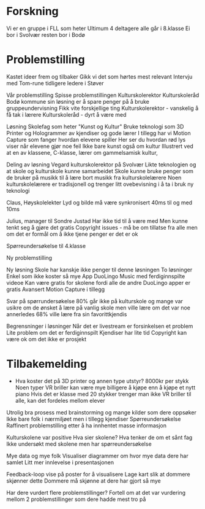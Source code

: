# Forskning

Vi er en gruppe i FLL som heter Ultimum
4 deltagere alle går i 8.klasse
Ei bor i Svolvær resten bor i Bodø

# Problemstilling
Kastet ideer frem og tilbaker
Gikk vi det som hørtes mest relevant
Intervju med Tom-rune tidligere ledere i Støver 

Vår problemstilling
Spisse problemstillingen
Kulturskolerektor
Kulturskoleråd
Bodø kommune sin løsning er å spare penger på å bruke gruppeundervisning
Fikk vite forskjellige ting
Kulturskolerektor - vanskelig å få tak i lærere
Kulturskoleråd - dyrt å være med

Løsning
Skolefag som heter "Kunst og Kultur"
Bruke teknologi som 3D Printer og Hologrammer av kjendiser og gode lærer
I tillegg har vi Motion Capture som fanger hvordan elevene spiller
Her ser du hvordan rød lys viser når elevene gjør noe feil
Ikke bare kunst også om kultur
Illustrert ved at en av klassene, C-klasse, lærer om gammelsamisk kultur, 

Deling av løsning
Vegard kulturskolerektor på Svolvær
Likte teknologien og at skole og kulturskole kunne samarbeidet
Skole kunne bruke penger som de bruker på musikk til å lære bort musikk fra kulturskolelærere
Noen kulturskolelærere er tradisjonell og trenger litt ovebevisning i å ta i bruk ny teknologi

Claus, Høyskolelekter
Lyd og bilde må være synkronisert 40ms til og med 10ms

Julius, manager til Sondre Justad
Har ikke tid til å være med
Men kunne tenkt seg å gjøre det gratis
Copyright issues - må be om tillatse fra alle men om det er formål om å ikke tjene penger er det er ok

Spørreundersøkelse til 4.klasse


Ny problemstilling


Ny løsning
Skole har kanskje ikke penger til denne løsningen
To løsninger
Enkel som ikke koster så mye
App DuoLingo Music med ferdiginnspilte videoe
Kan være gratis for skolene fordi alle de andre DuoLingo apper er gratis
Avansert
Motion Capture i tillegg

Svar på spørrundersøkelse
80% går ikke på kulturskole og mange var usikre om de ønsket å lære på vanlig skole
men ville lære om det var noe annerledes
68% ville lære fra sin favorittkjendis

Begrensninger i løsninger
Når det er livestream er forsinkelsen et problem
Lite problem om det er ferdiginnspilt
Kjendiser har lite tid
Copyright kan være ok om det ikke er prosjekt


# Tilbakemelding
- Hva koster det på 3D printer og annen type utstyr? 8000kr per stykk
Noen typer VR briller kan være mye billigere å kjøpe enn å kjøpe et nytt piano
Hvis det er klasse med 20 stykker trenger man ikke VR briller til alle, kan det fordeles mellom elever

Utrolig bra prosess med brainstorming og mange kilder som dere oppsøker
Ikke bare folk i nærmiljøet men i tillegg kjendiser
Spørreundersøkelse
Raffinert problemstilling etter å ha innhentet masse informasjon

Kulturskolene var positive
Hva sier skolene?
Hva tenker de om et sånt fag
Ikke undersøkt med skolene men har spørreundersøkelse

Mye data og mye folk
Visualiser diagrammer om hvor mye data dere har samlet
Litt mer innlevelse i presentasjonen

Feedback-loop vise på poster for å visualisere
Lage kart slik at dommere skjønner dette
Dommere må skjønne at dere har gjort så mye

Har dere vurdert flere problemstillinger?
Fortell om at det var vurdering mellom 2 problemstillinger som dere hadde mest tro på




